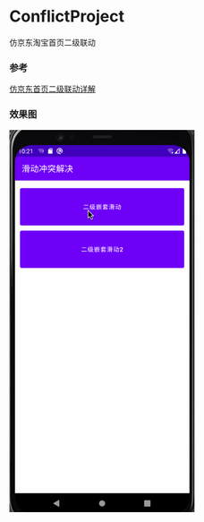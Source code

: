 # ConflictProject
仿京东淘宝首页二级联动

### 参考
[仿京东首页二级联动详解](https://juejin.cn/post/6975056746473603080)

### 效果图

![](https://github.com/wuchao226/ConflictProject/blob/master/images/preview2.gif)


